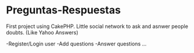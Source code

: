 # Preguntas-Respuestas

First project using CakePHP.
Little social network to ask and asnwer people doubts. (Like Yahoo Answers)

-Register/Login user
-Add questions
-Answer questions
...
